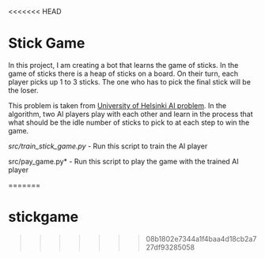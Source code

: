 <<<<<<< HEAD
# Stick Game

In this project, I am creating a bot that learns the game of sticks. In the game of sticks there is a heap of sticks on a board. On their turn, each player picks up 1 to 3 sticks. The one who has to pick the final stick will be the loser. 



This problem is taken from [University of Helsinki AI problem](http://nifty.stanford.edu/2014/laaksonen-vihavainen-game-of-sticks/).  In the algorithm, two AI players play with each other and learn in the process that what should be the idle number of sticks to pick to at each step to win the game. 



*src/train_stick_game.py* - Run this script to train the AI player

src/pay_game.py* - Run this script to play the game with the trained AI player

  
=======
# stickgame
>>>>>>> 08b1802e7344a1f4baa4d18cb2a727df93285058
